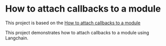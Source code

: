 # How to attach callbacks to a module

This project is based on the [How to attach callbacks to a module](https://js.langchain.com/docs/how_to/callbacks_attach/)

This project demonstrates how to attach callbacks to a module using Langchain.
